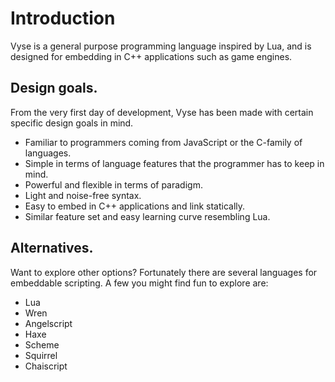 # Introduction

Vyse is a general purpose programming language inspired by Lua, and is designed for
embedding in C++ applications such as game engines.

## Design goals.

From the very first day of development, Vyse has been made with certain specific design goals in mind.

- Familiar to programmers coming from JavaScript or the C-family of languages.
- Simple in terms of language features that the programmer has to keep in mind.
- Powerful and flexible in terms of paradigm.
- Light and noise-free syntax.
- Easy to embed in C++ applications and link statically.
- Similar feature set and easy learning curve resembling Lua.

## Alternatives.

Want to explore other options? Fortunately there are several languages for embeddable scripting.
A few you might find fun to explore are:

- Lua
- Wren
- Angelscript
- Haxe
- Scheme
- Squirrel
- Chaiscript

